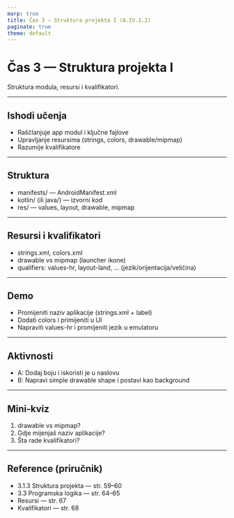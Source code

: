 ```yaml
---
marp: true
title: Čas 3 — Struktura projekta I (A.IV.1.2)
paginate: true
theme: default
---
```


# Čas 3 — Struktura projekta I
Struktura modula, resursi i kvalifikatori.

---

## Ishodi učenja
- Raščlanjuje app modul i ključne fajlove
- Upravljanje resursima (strings, colors, drawable/mipmap)
- Razumije kvalifikatore

---

## Struktura
- manifests/ — AndroidManifest.xml
- kotlin/ (ili java/) — izvorni kod
- res/ — values, layout, drawable, mipmap

---

## Resursi i kvalifikatori
- strings.xml, colors.xml
- drawable vs mipmap (launcher ikone)
- qualifiers: values-hr, layout-land, … (jezik/orijentacija/veličina)

---

## Demo
- Promijeniti naziv aplikacije (strings.xml + label)
- Dodati colors i primijeniti u UI
- Napraviti values-hr i promijeniti jezik u emulatoru

---

## Aktivnosti
- A: Dodaj boju i iskoristi je u naslovu
- B: Napravi simple drawable shape i postavi kao background

---

## Mini‑kviz
1) drawable vs mipmap?
2) Gdje mijenjaš naziv aplikacije?
3) Šta rade kvalifikatori?

---

## Reference (priručnik)
- 3.1.3 Struktura projekta — str. 59–60
- 3.3 Programska logika — str. 64–65
- Resursi — str. 67
- Kvalifikatori — str. 68